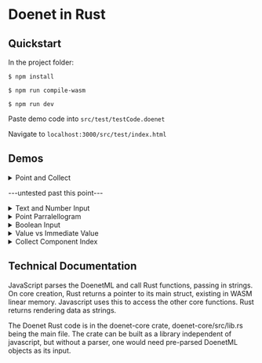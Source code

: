 # Doenet in Rust
 
## Quickstart
In the project folder:

`$ npm install`

`$ npm run compile-wasm`

`$ npm run dev`

Paste demo code into `src/test/testCode.doenet`

Navigate to `localhost:3000/src/test/index.html`

## Demos

<details>
<summary>Point and Collect</summary>

``` xml
<graph name="graph">
	<point name="p1" xs="2 3"/>
	<point name="p2" xs="$p1.y $p1.x"/>
</graph>
<text>
	<collect source="graph" componentType="point"/>
</text>
```
</details>

---untested past this point---

<details>
<summary>Text and Number Input</summary>

``` xml
<textInput name="t1" prefill="Cake"/>
<text>$t1.value is good.</text>

<numberInput name="n1" prefill="4"/>
<numberInput name="n2" prefill="14"/>
<p>
	Count from $n1.value to $n2.value:
	<sequence name="seq" from="$n1.value" to="$n2.value"/>.

	And the fifth number is $seq[5].value.
</p>
```
</details>

<details>
<summary>Point Parralellogram</summary>

``` xml
<graph>
	<point name="p1" xs="0 4"/>
	<point name="p2" xs="3 0"/>
	<point name="p3" xs="$p1.x+$p2.x $p1.y+$p2.y"/>
</graph>
```
</details>

<details>
<summary>Boolean Input</summary>

``` xml
<booleanInput name="bool"/>

I think<text hide="$bool.value"> therefore I am</text>.
```
</details>

<details>
<summary>Value vs Immediate Value</summary>

``` xml
<graph name="graph">
	<point name="p1" xs="$n1.value $n2.value"/>
	<point name="p2" xs="$n1.immediateValue+0.5 $n2.immediateValue"/>
</graph>

<numberInput name="n1" prefill="0"/>
<numberInput name="n2" prefill="0"/>

One point uses immediate value plus an offset
```
</details>

<details>
<summary>Collect Component Index</summary>

``` xml
<p name="p1">
This paragraph has numbers and sequences:

<number>23</number>
and
<sequence from="1" to="$n"/>
<number>42</number>
and more
<number>2</number>
<sequence from="$n" to="2*$n"/>
last one
<number>30</number>
<p/>

Collect the numbers in that paragraph: <collect name="c1" source="p1" componentType="number"/>

The fifth number is $c1[5].value.

Now try changing the number input
<numberInput name="n" prefill="6"/>
```
</details>

## Technical Documentation
JavaScript parses the DoenetML and call Rust functions, passing in strings. On core creation, Rust returns a pointer to its main struct, existing in WASM linear memory. Javascript uses this to access the other core functions. Rust returns rendering data as strings.

The Doenet Rust code is in the doenet-core crate, doenet-core/src/lib.rs being the main file. The crate can be built as a library independent of javascript, but without a parser, one would need pre-parsed DoenetML objects as its input.

